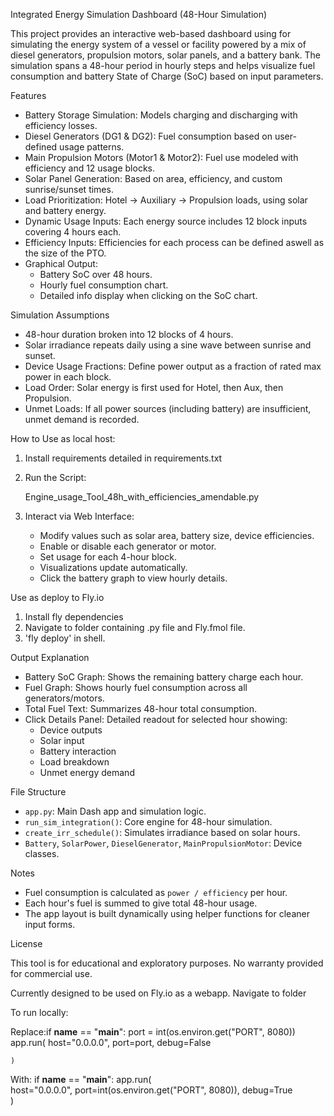 
Integrated Energy Simulation Dashboard (48-Hour Simulation)

This project provides an interactive web-based dashboard using for simulating the energy system of a vessel or facility powered by a mix of diesel generators, propulsion motors, solar panels, and a battery bank. The simulation spans a 48-hour period in hourly steps and helps visualize fuel consumption and battery State of Charge (SoC) based on input parameters.

Features

- Battery Storage Simulation: Models charging and discharging with efficiency losses.
- Diesel Generators (DG1 & DG2): Fuel consumption based on user-defined usage patterns.
- Main Propulsion Motors (Motor1 & Motor2): Fuel use modeled with efficiency and 12 usage blocks.
- Solar Panel Generation: Based on area, efficiency, and custom sunrise/sunset times.
- Load Prioritization: Hotel → Auxiliary → Propulsion loads, using solar and battery energy.
- Dynamic Usage Inputs: Each energy source includes 12 block inputs covering 4 hours each.
- Efficiency Inputs: Efficiencies for each process can be defined aswell as the size of the PTO. 
- Graphical Output:
  - Battery SoC over 48 hours.
  - Hourly fuel consumption chart.
  - Detailed info display when clicking on the SoC chart.


Simulation Assumptions

- 48-hour duration broken into 12 blocks of 4 hours.
- Solar irradiance repeats daily using a sine wave between sunrise and sunset.
- Device Usage Fractions: Define power output as a fraction of rated max power in each block.
- Load Order: Solar energy is first used for Hotel, then Aux, then Propulsion.
- Unmet Loads: If all power sources (including battery) are insufficient, unmet demand is recorded.

 How to Use as local host:

1. Install requirements detailed in requirements.txt

2. Run the Script:
   
   Engine_usage_Tool_48h_with_efficiencies_amendable.py
   

3. Interact via Web Interface:
   - Modify values such as solar area, battery size, device efficiencies.
   - Enable or disable each generator or motor.
   - Set usage for each 4-hour block.
   - Visualizations update automatically.
   - Click the battery graph to view hourly details.

Use as deploy to Fly.io

1. Install fly dependencies
2. Navigate to folder containing .py file and Fly.fmol file.
3. 'fly deploy' in shell. 

 Output Explanation

- Battery SoC Graph: Shows the remaining battery charge each hour.
- Fuel Graph: Shows hourly fuel consumption across all generators/motors.
- Total Fuel Text: Summarizes 48-hour total consumption.
- Click Details Panel: Detailed readout for selected hour showing:
  - Device outputs
  - Solar input
  - Battery interaction
  - Load breakdown
  - Unmet energy demand

File Structure

- `app.py`: Main Dash app and simulation logic.
- `run_sim_integration()`: Core engine for 48-hour simulation.
- `create_irr_schedule()`: Simulates irradiance based on solar hours.
- `Battery`, `SolarPower`, `DieselGenerator`, `MainPropulsionMotor`: Device classes.

Notes

- Fuel consumption is calculated as `power / efficiency` per hour.
- Each hour's fuel is summed to give total 48-hour usage.
- The app layout is built dynamically using helper functions for cleaner input forms.

License

This tool is for educational and exploratory purposes. No warranty provided for commercial use.


Currently designed to be used on Fly.io as a webapp. Navigate to folder 




To run locally:

Replace:if __name__ == "__main__":
    port = int(os.environ.get("PORT", 8080))
    app.run(
        host="0.0.0.0",
        port=port,
        debug=False
        
    )

  With: if __name__ == "__main__":
    app.run(                       
        host="0.0.0.0",
        port=int(os.environ.get("PORT", 8080)),
        debug=True                
    )
